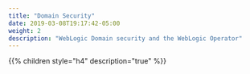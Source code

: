 ```yaml
---
title: "Domain Security"
date: 2019-03-08T19:17:42-05:00
weight: 2
description: "WebLogic Domain security and the WebLogic Operator"
---
```


{{% children style="h4" description="true" %}}
